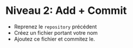 # Niveau 2: Add + Commit 

* Reprenez le `repository` précédent
* Créez un fichier portant votre nom
* Ajoutez ce fichier et commitez le.

